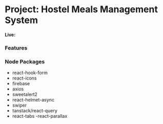 # Project: Hostel Meals Management System
#### Live: 

### Features 

### Node Packages
- react-hook-form
- react-icons
- firebase
- axios
- sweetalert2
- react-helmet-async
- swiper
- tanstack/react-query
- react-tabs
-react-parallax